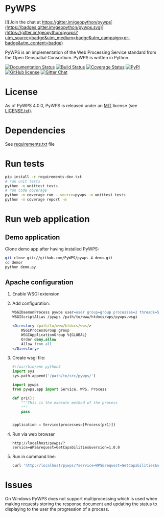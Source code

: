 # PyWPS 

[![Join the chat at https://gitter.im/geopython/pywps](https://badges.gitter.im/geopython/pywps.svg)](https://gitter.im/geopython/pywps?utm_source=badge&utm_medium=badge&utm_campaign=pr-badge&utm_content=badge)

PyWPS is an implementation of the Web Processing Service standard from
the Open Geospatial Consortium. PyWPS is written in Python.

[![Documentation Status](https://img.shields.io/badge/docs-latest-brightgreen.svg)](http://pywps.readthedocs.org/en/latest/?badge=latest)
[![Build Status](https://travis-ci.org/geopython/pywps.png)](https://travis-ci.org/geopython/pywps)
[![Coverage Status](https://coveralls.io/repos/github/geopython/pywps/badge.svg?branch=master)](https://coveralls.io/github/geopython/pywps?branch=master)
[![PyPI](https://img.shields.io/pypi/dm/pywps.svg)]()
[![GitHub license](https://img.shields.io/github/license/geopython/pywps.svg)]()
[![Gitter Chat](http://img.shields.io/badge/chat-online-brightgreen.svg)](https://gitter.im/PyWPS)

# License

As of PyWPS 4.0.0, PyWPS is released under an
[MIT](https://en.wikipedia.org/wiki/MIT_License) license
(see [LICENSE.txt](LICENSE.txt)).

# Dependencies

See [requirements.txt](requirements.txt) file

# Run tests

```bash
pip install -r requirements-dev.txt
# run unit tests
python -m unittest tests
# run code coverage
python -m coverage run --source=pywps -m unittest tests
python -m coverage report -m
```

# Run web application

## Demo application

Clone demo app after having installed PyWPS:

```bash
git clone git://github.com/PyWPS/pywps-4-demo.git
cd demo/
python demo.py
```
 
## Apache configuration

1. Enable WSGI extension

2. Add configuration:

    ```apache
    WSGIDaemonProcess pywps user=user group=group processes=2 threads=5
    WSGIScriptAlias /pywps /path/to/www/htdocs/wps/pywps.wsgi

    <Directory /path/to/www/htdocs/wps/>
        WSGIProcessGroup group
        WSGIApplicationGroup %{GLOBAL}
        Order deny,allow
        Allow from all
    </Directory>
    ```

3. Create wsgi file:

    ```python
    #!/usr/bin/env python3
    import sys
    sys.path.append('/path/to/src/pywps/')
    
    import pywps
    from pywps.app import Service, WPS, Process
    
    def pr1():
        """This is the execute method of the process
        """
        pass
    
    
    application = Service(processes=[Process(pr1)])
    ```

4. Run via web browser

    `http://localhost/pywps/?service=WPS&request=GetCapabilities&version=1.0.0`

5. Run in command line:
  
    ```bash
    curl 'http://localhost/pywps/?service=WPS&request=GetCapabilities&version=1.0.0'
    ```


# Issues

On Windows PyWPS does not support multiprocessing which is used when making
requests storing the response document and updating the status to displaying
to the user the progression of a process.
